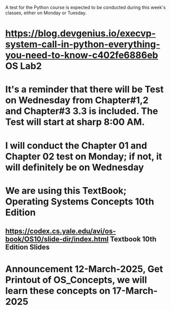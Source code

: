 A test for the Python course is expected to be conducted during this week's classes, either on Monday or Tuesday.
# https://blog.devgenius.io/execvp-system-call-in-python-everything-you-need-to-know-c402fe6886eb OS Lab2
# It's a reminder that there will be Test on Wednesday from Chapter#1,2 and Chapter#3 3.3 is included. The Test will start at sharp 8:00 AM.
# I will conduct the Chapter 01 and Chapter 02 test on Monday; if not, it will definitely be on Wednesday
# We are using this TextBook; Operating Systems Concepts 10th Edition
## https://codex.cs.yale.edu/avi/os-book/OS10/slide-dir/index.html Textbook 10th Edition Slides
# Announcement 12-March-2025, Get Printout of OS_Concepts, we will learn these concepts on 17-March-2025

